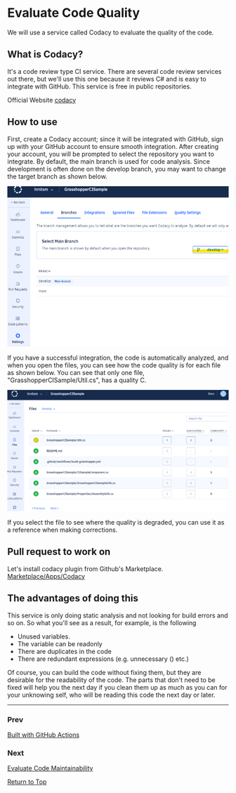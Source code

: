 # Evaluate Code Quality

We will use a service called Codacy to evaluate the quality of the code.

## What is Codacy?

It's a code review type CI service. There are several code review services out there, but we'll use this one because it reviews C# and is easy to integrate with GitHub.
This service is free in public repositories.

Official Website
[codacy](https://www.codacy.com/)

## How to use

First, create a Codacy account; since it will be integrated with GitHub, sign up with your GitHub account to ensure smooth integration.
After creating your account, you will be prompted to select the repository you want to integrate.
By default, the main branch is used for code analysis. Since development is often done on the develop branch, you may want to change the target branch as shown below.

![](https://github.com/hrntsm/zenn_articles/blob/master/books/grasshopper-ci/image/codacy.png?raw=true)

If you have a successful integration, the code is automatically analyzed, and when you open the files, you can see how the code quality is for each file as shown below. You can see that only one file, "GrasshopperCISample/Util.cs", has a quality C.

![](https://github.com/hrntsm/zenn_articles/blob/master/books/grasshopper-ci/image/quality.png?raw=true)

If you select the file to see where the quality is degraded, you can use it as a reference when making corrections.

## Pull request to work on

Let's install codacy plugin from Github's Marketplace.
[Marketplace/Apps/Codacy](https://github.com/marketplace/codacy)

## The advantages of doing this

This service is only doing static analysis and not looking for build errors and so on. So what you'll see as a result, for example, is the following

- Unused variables.
- The variable can be readonly
- There are duplicates in the code
- There are redundant expressions (e.g. unnecessary () etc.)

Of course, you can build the code without fixing them, but they are desirable for the readability of the code.
The parts that don't need to be fixed will help you the next day if you clean them up as much as you can for your unknowing self, who will be reading this code the next day or later.

---

### Prev
[Built with GitHub Actions](build-with-github-actions)

### Next
[Evaluate Code Maintainability](code-maintenace)

[Return to Top](tutorial-chapters)
